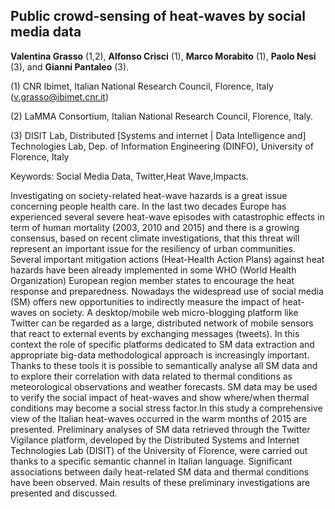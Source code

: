 ## Public crowd-sensing of heat-waves by social media data

**Valentina Grasso** (1,2), **Alfonso Crisci** (1), **Marco Morabito** (1), **Paolo Nesi** (3), and **Gianni Pantaleo** (3).

(1) CNR Ibimet, Italian National Research Council, Florence, Italy (v.grasso@ibimet.cnr.it)

(2) LaMMA Consortium, Italian National Research Council, Florence, Italy. 

(3) DISIT Lab, Distributed [Systems and internet | Data Intelligence and] Technologies Lab, Dep. of Information Engineering (DINFO), University of Florence, Italy

Keywords: Social Media Data, Twitter,Heat Wave,Impacts.

Investigating on society-related heat-wave hazards is a great issue concerning people health care. In the last two
decades Europe has experienced several severe heat-wave episodes with catastrophic effects in term of human
mortality (2003, 2010 and 2015) and there is a growing consensus, based on recent climate investigations, that
this threat will represent an important issue for the resiliency of urban communities. Several important mitigation
actions (Heat-Health Action Plans) against heat hazards have been already implemented in some WHO (World
Health Organization) European region member states to encourage the heat response and preparedness. Nowadays
the widespread use of social media (SM) offers new opportunities to indirectly measure the impact of heat-waves
on society. A desktop/mobile web micro-blogging platform like Twitter can be regarded as a large, distributed
network of mobile sensors that react to external events by exchanging messages (tweets). In this context the
role of specific platforms dedicated to SM data extraction and appropriate big-data methodological approach is
increasingly important. Thanks to these tools it is possible to semantically analyse all SM data and to explore their
correlation with data related to thermal conditions as meteorological observations and weather forecasts. SM data
may be used to verify the social impact of heat-waves and show where/when thermal conditions may become a
social stress factor.In this study a comprehensive view of the Italian heat-waves occurred in the warm months of 2015 are presented.
Preliminary analyses of SM data retrieved through the Twitter Vigilance platform, developed by the Distributed
Systems and Internet Technologies Lab (DISIT) of the University of Florence, were carried out thanks to a specific
semantic channel in Italian language. Significant associations between daily heat-related SM data and thermal
conditions have been observed. Main results of these preliminary investigations are presented and discussed.
